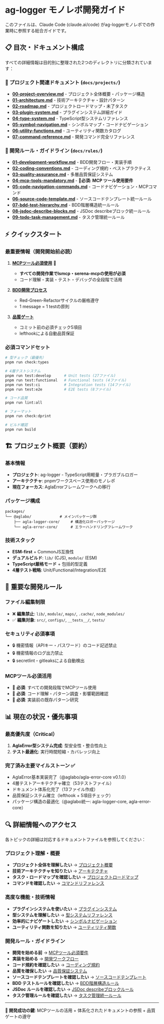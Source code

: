 # ag-logger モノレポ開発ガイド

このファイルは、Claude Code (claude.ai/code) がag-loggerモノレポでの作業時に参照する総合ガイドです。

## 📋 目次・ドキュメント構成

すべての詳細情報は目的別に整理された2つのディレクトリに分類されています：

### 🚀 プロジェクト関連ドキュメント (`docs/projects/`)

- **[00-project-overview.md](docs/projects/00-project-overview.md)** - プロジェクト全体概要・パッケージ構造
- **[01-architecture.md](docs/projects/01-architecture.md)** - 技術アーキテクチャ・設計パターン
- **[02-roadmap.md](docs/projects/02-roadmap.md)** - プロジェクトロードマップ・未了タスク
- **[03-plugin-system.md](docs/projects/03-plugin-system.md)** - プラグインシステム詳細ガイド
- **[04-type-system.md](docs/projects/04-type-system.md)** - TypeScript型システムリファレンス
- **[05-symbol-navigation.md](docs/projects/05-symbol-navigation.md)** - シンボルマップ・コードナビゲーション
- **[06-utility-functions.md](docs/projects/06-utility-functions.md)** - ユーティリティ関数カタログ
- **[07-command-reference.md](docs/projects/07-command-reference.md)** - 開発コマンド完全リファレンス

### 🔧 開発ルール・ガイドライン (`docs/rules/`)

- **[01-development-workflow.md](docs/rules/01-development-workflow.md)** - BDD開発フロー・実装手順
- **[02-coding-conventions.md](docs/rules/02-coding-conventions.md)** - コーディング規約・ベストプラクティス
- **[03-quality-assurance.md](docs/rules/03-quality-assurance.md)** - 多層品質保証システム
- **[04-mcp-tools-mandatory.md](docs/rules/04-mcp-tools-mandatory.md)** - **🔴必須: MCP ツール使用要件**
- **[05-code-navigation-commands.md](docs/rules/05-code-navigation-commands.md)** - コードナビゲーション・MCPコマンド
- **[06-source-code-template.md](docs/rules/06-source-code-template.md)** - ソースコードテンプレート統一ルール
- **[07-bdd-test-hierarchy.md](docs/rules/07-bdd-test-hierarchy.md)** - BDD階層構造統一ルール
- **[08-jsdoc-describe-blocks.md](docs/rules/08-jsdoc-describe-blocks.md)** - JSDoc describeブロック統一ルール
- **[09-todo-task-management.md](docs/rules/09-todo-task-management.md)** - タスク管理統一ルール

## ⚡ クイックスタート

### 最重要情報（開発開始前必読）

1. **[MCPツール必須使用](docs/rules/04-mcp-tools-mandatory.md)** 🔴
   - **すべての開発作業でlsmcp・serena-mcpの使用が必須**
   - コード理解・実装・テスト・デバッグの全段階で活用

2. **[BDD開発プロセス](docs/rules/01-development-workflow.md)**
   - Red-Green-Refactorサイクルの厳格遵守
   - 1 message = 1 testの原則

3. **[品質ゲート](docs/rules/03-quality-assurance.md)**
   - コミット前の必須チェック5項目
   - lefthookによる自動品質保証

### 必須コマンドセット

```bash
# 型チェック（最優先）
pnpm run check:types

# 4層テストシステム
pnpm run test:develop      # Unit tests (27ファイル)
pnpm run test:functional   # Functional tests (4ファイル)
pnpm run test:ci           # Integration tests (14ファイル)
pnpm run test:e2e          # E2E tests (8ファイル)

# コード品質
pnpm run lint:all

# フォーマット
pnpm run check:dprint

# ビルド確認
pnpm run build
```

## 🏗️ プロジェクト概要（要約）

### 基本情報

- **プロジェクト**: ag-logger - TypeScript用軽量・プラガブルロガー
- **アーキテクチャ**: pnpmワークスペース使用のモノレポ
- **現在フォーカス**: AglaErrorフレームワークへの移行

### パッケージ構成

```
packages/
└── @aglabo/             # メインパッケージ群
    ├── agla-logger-core/     # 構造化ロガーパッケージ
    └── agla-error-core/      # エラーハンドリングフレームワーク
```

### 技術スタック

- **ESM-first** + CommonJS互換性
- **デュアルビルド**: `lib/` (CJS), `module/` (ESM)
- **TypeScript厳格モード** + 包括的型定義
- **4層テスト戦略**: Unit/Functional/Integration/E2E

## 🎯 重要な開発ルール

### ファイル編集制限

- ❌ **編集禁止**: `lib/`, `module/`, `maps/`, `.cache/`, `node_modules/`
- ✅ **編集対象**: `src/`, `configs/`, `__tests__/`, `tests/`

### セキュリティ必須事項

- 🔒 機密情報（APIキー・パスワード）のコード記述禁止
- 🔒 機密情報のログ出力禁止
- 🔒 secretlint・gitleaksによる自動検出

### MCPツール必須活用

- 🔴 **必須**: すべての開発段階でMCPツール使用
- 🔴 **必須**: コード理解・パターン調査・影響範囲確認
- 🔴 **必須**: 実装前の既存パターン研究

## 📊 現在の状況・優先事項

### 最高優先度（Critical）

1. **AglaError型システム完成**: 型安全性・整合性向上
2. **テスト最適化**: 実行時間短縮・カバレッジ向上

### 完了済み主要マイルストーン ✅

- AglaError基本実装完了（@aglabo/agla-error-core v0.1.0）
- 4層テストアーキテクチャ確立（53テストファイル）
- ドキュメント体系化完了（13ファイル作成）
- 品質保証システム確立（lefthook + 5項目チェック）
- パッケージ構造の最適化（@aglabo統一: agla-logger-core, agla-error-core）

## 🔍 詳細情報へのアクセス

各トピックの詳細は対応するドキュメントファイルを参照してください：

### プロジェクト理解・概要

- **プロジェクト全体を理解したい** → [プロジェクト概要](docs/projects/00-project-overview.md)
- **技術アーキテクチャを知りたい** → [アーキテクチャ](docs/projects/01-architecture.md)
- **タスク・ロードマップを確認したい** → [プロジェクトロードマップ](docs/projects/02-roadmap.md)
- **コマンドを確認したい** → [コマンドリファレンス](docs/projects/07-command-reference.md)

### 高度な機能・技術情報

- **プラグインシステムを使いたい** → [プラグインシステム](docs/projects/03-plugin-system.md)
- **型システムを理解したい** → [型システムリファレンス](docs/projects/04-type-system.md)
- **効率的にナビゲートしたい** → [シンボルナビゲーション](docs/projects/05-symbol-navigation.md)
- **ユーティリティ関数を知りたい** → [ユーティリティ関数](docs/projects/06-utility-functions.md)

### 開発ルール・ガイドライン

- **開発を始める前** → [MCPツール必須要件](docs/rules/04-mcp-tools-mandatory.md)
- **実装を始める** → [開発ワークフロー](docs/rules/01-development-workflow.md)
- **コード規約を確認したい** → [コーディング規約](docs/rules/02-coding-conventions.md)
- **品質を確保したい** → [品質保証システム](docs/rules/03-quality-assurance.md)
- **ソースコードテンプレートを確認したい** → [ソースコードテンプレート](docs/rules/06-source-code-template.md)
- **BDD テストルールを確認したい** → [BDD階層構造ルール](docs/rules/07-bdd-test-hierarchy.md)
- **JSDoc ルールを確認したい** → [JSDoc describeブロックルール](docs/rules/08-jsdoc-describe-blocks.md)
- **タスク管理ルールを確認したい** → [タスク管理統一ルール](docs/rules/09-todo-task-management.md)

---

**🎯 開発成功の鍵**: MCPツールの活用 + 体系化されたドキュメントの参照 + 品質ゲートの遵守
